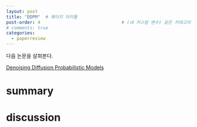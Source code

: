 ```yaml
---
layout: post
title: "DDPM"  # 페이지 타이틀
post-order: 4                               # (내 커스텀 변수) 같은 카테고리 내 정렬 순서
# comments: true
categories:
  - paperreview
---
```


다음 논문을 살펴본다.

[Denoising Diffusion Probabilistic Models][paperlink]

[paperlink]:https://arxiv.org/abs/2006.11239

# summary


# discussion

